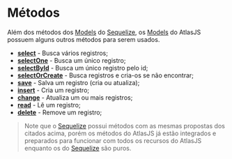 # Métodos

Além dos métodos dos [Models](#orm.model) do [Sequelize](https://sequelize.org/master/), os [Models](#orm.model) do AtlasJS possuem alguns outros métodos para serem usados.

* **[select](#orm.model.method.select)** - Busca vários registros;
* **[selectOne](#orm.model.method.selectOne)** - Busca um único registro;
* **[selectById](#orm.model.method.selectById)** - Busca um único registro pelo id;
* **[selectOrCreate](#orm.model.method.selectOrCreate)**  - Busca registros e cria-os se não encontrar;
* **[save](#orm.model.method.save)** - Salva um registro (cria ou atualiza);
* **[insert](#orm.model.method.insert)** - Cria um registro;
* **[change](#orm.model.method.change)** - Atualiza um ou mais registros;
* **[read](#orm.model.method.read)** - Lê um registro;
* **[delete](#orm.model.method.delete)** - Remove um registro;

> Note que o [Sequelize](https://sequelize.org/master/) possui métodos com as mesmas propostas dos citados acima, porém os métodos do AtlasJS já estão integrados e preparados para funcionar com todos os recursos do AtlasJS enquanto os do [Sequelize](https://sequelize.org/master/) são puros.